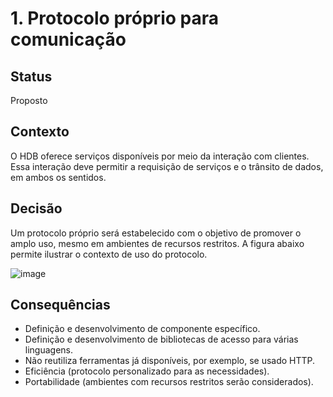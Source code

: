 # 1. Protocolo próprio para comunicação

## Status

Proposto

## Contexto

O HDB oferece serviços disponíveis por meio da
interação com clientes. Essa interação deve permitir
a requisição de serviços e o trânsito de dados,
em ambos os sentidos.

## Decisão

Um protocolo próprio será estabelecido com o objetivo
de promover o amplo uso, mesmo em ambientes de recursos
restritos. A figura abaixo permite ilustrar o contexto
de uso do protocolo.

![image](https://cloud.githubusercontent.com/assets/1735792/18794399/bd0cba04-8195-11e6-8763-f9afac71919d.png)

## Consequências

- Definição e desenvolvimento de componente específico.
- Definição e desenvolvimento de bibliotecas de acesso para várias linguagens. 
- Não reutiliza ferramentas já disponíveis, por exemplo, se usado HTTP. 
- Eficiência (protocolo personalizado para as necessidades).
- Portabilidade (ambientes com recursos restritos serão considerados).
